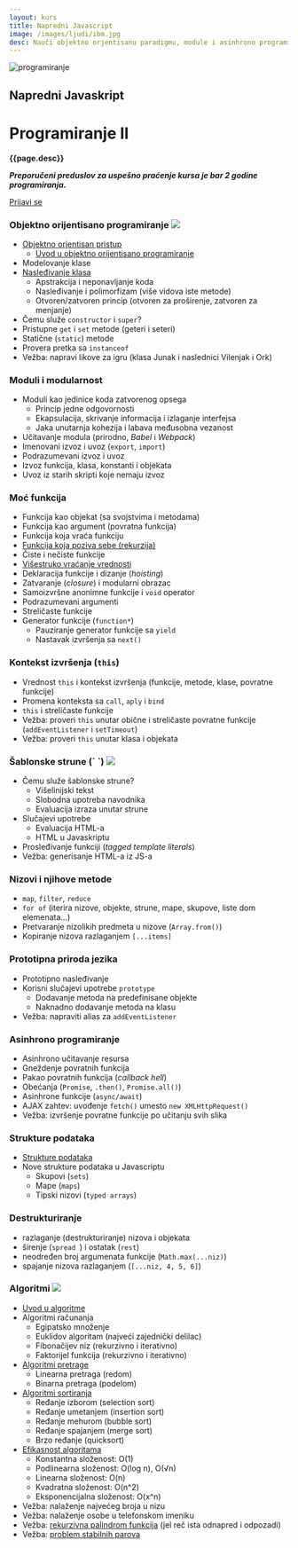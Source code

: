 ```yaml
---
layout: kurs
title: Napredni Javascript
image: /images/ljudi/ibm.jpg
desc: Nauči objektno orjentisanu paradigmu, module i asinhrono programiranje. Nauči napredne koncepte jezika, strukture podataka i algoritme.
---
```


![programiranje]({{page.image}})

## Napredni Javaskript
# Programiranje II

**{{page.desc}}**

***Preporučeni preduslov za uspešno praćenje kursa je bar 2 godine programiranja.***

<a href="/kursevi/prijava?kurs=5" class="btn float-right">Prijavi se</a>

### Objektno orijentisano programiranje [<img src="/images/ui/ikonice/knjiga.svg" class="ikonica-velika">](/kursevi/razvoj-softvera/)

- [Objektno orjentisan pristup](/objektno-orijentisano-programiranje)
  - [Uvod u objektno orijentisano programiranje](https://www.slideshare.net/DamjanPavlica/uvod-u-objektno-orijentisano-programiranje-i-c)
- Modelovanje klase
- [Nasleđivanje klasa](/nasledjivanje-klasa)
  - Apstrakcija i neponavljanje koda
  - Nasleđivanje i polimorfizam (više vidova iste metode)
  - Otvoren/zatvoren princip (otvoren za proširenje, zatvoren za menjanje)
- Čemu služe `constructor` i `super`?
- Pristupne `get` i `set` metode (geteri i seteri)
- Statične (`static`) metode
- Provera pretka sa `instanceof`
- Vežba: napravi likove za igru (klasa Junak i naslednici Vilenjak i Ork)

### Moduli i modularnost

- Moduli kao jedinice koda zatvorenog opsega
  - Princip jedne odgovornosti
  - Ekapsulacija, skrivanje informacija i izlaganje interfejsa
  - Jaka unutarnja kohezija i labava međusobna vezanost
- Učitavanje modula (prirodno, *Babel* i *Webpack*)
- Imenovani izvoz i uvoz (`export`, `import`)
- Podrazumevani izvoz i uvoz
- Izvoz funkcija, klasa, konstanti i objekata
- Uvoz iz starih skripti koje nemaju izvoz

### Moć funkcija
- Funkcija kao objekat (sa svojstvima i metodama)
- Funkcija kao argument (povratna funkcija)
- Funkcija koja vraća funkciju
- [Funkcija koja poziva sebe (rekurzija)](/rekurzija)
- Čiste i nečiste funkcije
- [Višestruko vraćanje vrednosti](/visestruko-vracanje-vrednosti)
- Deklaracija funkcije i dizanje (_hoisting_)
- Zatvaranje (_closure_) i modularni obrazac
- Samoizvršne anonimne funkcije i `void` operator
- Podrazumevani argumenti
- Streličaste funkcije
- Generator funkcije (`function*`)
  - Pauziranje generator funkcije sa `yield`
  - Nastavak izvršenja sa `next()`

### Kontekst izvršenja (`this`)
- Vrednost `this` i kontekst izvršenja (funkcije, metode, klase, povratne funkcije)
- Promena konteksta sa `call`, `aply` i `bind`
- `this` i streličaste funkcije
- Vežba: proveri `this` unutar obične i streličaste povratne funkcije (`addEventListener` i `setTimeout`)
- Vežba: proveri `this` unutar klasa i objekata

### Šablonske strune (\` \`) [<img src="/images/ui/ikonice/github.svg" class="ikonica-veca">](https://github.com/skolakoda/ucimo-sablonske-strune)

- Čemu služe šablonske strune?
  - Višelinijski tekst
  - Slobodna upotreba navodnika
  - Evaluacija izraza unutar strune
- Slučajevi upotrebe
  - Evaluacija HTML-a
  - HTML u Javaskriptu
- Prosleđivanje funkciji (*tagged template literals*)
- Vežba: generisanje HTML-a iz JS-a

### Nizovi i njihove metode
- `map`, `filter`, `reduce`
- `for of` (iterira nizove, objekte, strune, mape, skupove, liste dom elemenata...)
- Pretvaranje nizolikih predmeta u nizove (`Array.from()`)
- Kopiranje nizova razlaganjem `[...items]`

### Prototipna priroda jezika
- Prototipno nasleđivanje
- Korisni slučajevi upotrebe `prototype`
  - Dodavanje metoda na predefinisane objekte
  - Naknadno dodavanje metoda na klasu
- Vežba: napraviti alias za `addEventListener`

### Asinhrono programiranje

- Asinhrono učitavanje resursa
- Gneždenje povratnih funkcija
- Pakao povratnih funkcija (*callback hell*)
- Obećanja (`Promise`, `.then()`, `Promise.all()`)
- Asinhrone funkcije (`async/await`)
- AJAX zahtev: uvođenje `fetch()` umesto `new XMLHttpRequest()`
- Vežba: izvršenje povratne funkcije po učitanju svih slika

### Strukture podataka
- [Strukture podataka](/strukture-podataka)
- Nove strukture podataka u Javascriptu
  - Skupovi (`sets`)
  - Mape (`maps`)
  - Tipski nizovi (`typed arrays`)

### Destrukturiranje
- razlaganje (destrukturiranje) nizova i objekata
- širenje (`spread `) i ostatak (`rest`)
- neodređen broj argumenata funkcije (`Math.max(...niz)`)
- spajanje nizova razlaganjem (`[...niz, 4, 5, 6]`)

### Algoritmi [<img src="/images/ui/ikonice/github.svg" class="ikonica-veca">](https://github.com/skolakoda/ucimo-agoritme)

- [Uvod u algoritme](/agoritmi-uvod)
- Algoritmi računanja
  - Egipatsko množenje
  - Euklidov algoritam (najveći zajednički delilac)
  - Fibonačijev niz (rekurzivno i iterativno)
  - Faktorijel funkcija (rekurzivno i iterativno)
- [Algoritmi pretrage](/agoritmi-pretrazivanja)
  - Linearna pretraga (redom)
  - Binarna pretraga (podelom)
- [Algoritmi sortiranja](/agoritmi-sortiranja)
  - Ređanje izborom (selection sort)
  - Ređanje umetanjem (insertion sort)
  - Ređanje mehurom (bubble sort)
  - Ređanje spajanjem (merge sort)
  - Brzo ređanje (quicksort)
- [Efikasnost algoritama](/efikasnost-algoritama)
  - Konstantna složenost: O(1)
  - Podlinearna složenost: O(log n), O(√n)
  - Linearna složenost: O(n)
  - Kvadratna složenost: O(n^2)
  - Eksponencijalna složenost: O(x^n)
- Vežba: nalaženje najvećeg broja u nizu
- Vežba: nalaženje osobe u telefonskom imeniku
- Vežba: [rekurzivna palindrom funkcija](https://www.khanacademy.org/computing/computer-science/algorithms/recursive-algorithms/p/challenge-is-a-string-a-palindrome) (jel reč ista odnapred i odpozadi)
- Vežba: [problem stabilnih parova](/problem-stabilnih-parova)
